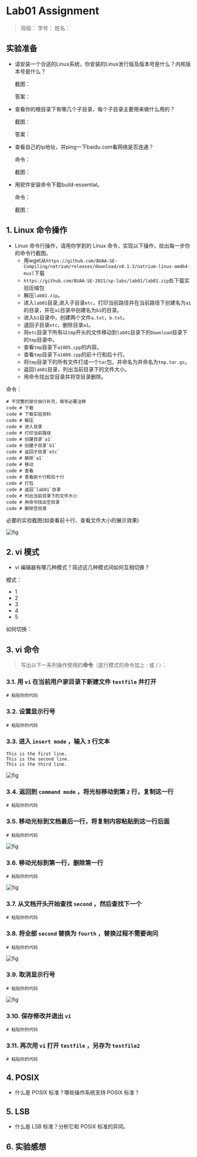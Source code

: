 # Lab01 Assignment

> 班级：
> 学号：
> 姓名：

## 实验准备

- 请安装一个合适的Linux系统，你安装的Linux发行版及版本号是什么？内核版本号是什么？
  
  截图：

  答案：

- 查看你的根目录下有哪几个子目录，每个子目录主要用来做什么用的？

  截图：

  答案：

- 查看自己的ip地址，并ping一下baidu.com看网络是否连通？

  命令：

  截图：

- 用软件安装命令下载build-essential。

  命令：

  截图：

## 1. Linux 命令操作

- Linux 命令行操作，请用你学到的 Linux 命令，实现以下操作，给出每一步你的命令行截图。
  - 用wget从`https://github.com/BUAA-SE-Compiling/natrium/releases/download/v0.1.3/natrium-linux-amd64-musl`下载
  - `https://github.com/BUAA-SE-2021/sp-labs/lab01/lab01.zip`处下载实验压缩包
  - 解压`lab01.zip`。
  - 进入`lab01`目录,进入子目录`etc`，打印当前路径并在当前路径下创建名为`a1`的目录，并在`a1`目录中创建名为`b1`的目录。
  - 进入`b1`目录中，创建两个文件`a.txt`，`b.txt`。
  - 退回子目录`etc`，删除目录`a1`。
  - 将`etc`目录下所有以`tmp`开头的文件移动到`lab01`目录下的`Download`目录下的`tmp`目录中。
  - 查看`tmp`目录下`a1005.cpp`的内容。
  - 查看`tmp`目录下`a1009.cpp`的前十行和后十行。
  - 将`tmp`目录下的所有文件打成一个`tar`包，并命名为并命名为`tmp.tar.gz`。
  - 返回`lab01`目录，列出当前目录下的文件大小。
  - 用命令找出空目录并将空目录删除。

命令：

```shell
# 不完整的部分自行补充，填写必要注释
code # 下载
code # 下载实验资料
code # 解压
code # 进入目录
code # 打印当前路径
code # 创建目录`a1`
code # 创建子目录`b1`
code # 返回子目录`etc`
code # 删除`a1`
code # 移动
code # 查看
code # 查看前十行和后十行
code # 打包
code # 返回`lab01`目录
code # 列出当前目录下的文件大小
code # 用命令找出空目录
code # 删除空目录
```

必要的实验截图(如查看前十行、查看文件大小的展示效果)

![fig](img/xxx.jpg)

## 2. vi 模式

- vi 编辑器有哪几种模式？简述这几种模式间如何互相切换？

模式：

- 1
- 2
- 3
- 4
- 5

如何切换：

## 3. vi 命令

> 写出以下⼀系列操作使⽤的**命令**（底⾏模式的命令加上 : 或 / ）：

### 3.1. ⽤ `vi` 在当前⽤户家⽬录下新建⽂件 `testfile` 并打开

```shell
# 粘贴你的代码
```

### 3.2. 设置显示⾏号

```shell
# 粘贴你的代码
```

### 3.3. 进⼊ `insert mode` ，输⼊ `3` ⾏⽂本

```plain
This is the first line.
This is the second line.
This is the third line.
```

![fig](img/xxx.jpg)

### 3.4. 返回到 `command mode` ，将光标移动到第 `2` ⾏，复制这⼀⾏

```shell
# 粘贴你的代码
```

### 3.5. 移动光标到⽂档最后⼀⾏，将复制内容粘贴到这⼀⾏后⾯

```shell
# 粘贴你的代码
```

![fig](img/xxx.jpg)

### 3.6. 移动光标到第⼀⾏，删除第⼀⾏

```shell
# 粘贴你的代码
```

![fig](img/xxx.jpg)

### 3.7. 从⽂档开头开始查找 `second` ，然后查找下⼀个

```shell
# 粘贴你的代码
```

### 3.8. 将全部 `second` 替换为 `fourth` ，替换过程不需要询问

```shell
# 粘贴你的代码
```

![fig](img/xxx.jpg)

### 3.9. 取消显示⾏号

```shell
# 粘贴你的代码
```

![fig](img/xxx.jpg)

### 3.10. 保存修改并退出 `vi`

```shell
# 粘贴你的代码
```

### 3.11. 再次⽤ `vi` 打开 `testfile` ，另存为 `testfile2`

```shell
# 粘贴你的代码
```

## 4. POSIX

- 什么是 POSIX 标准？哪些操作系统支持 POSIX 标准？

## 5. LSB

- 什么是 LSB 标准？分析它和 POSIX 标准的异同。

## 6. 实验感想
